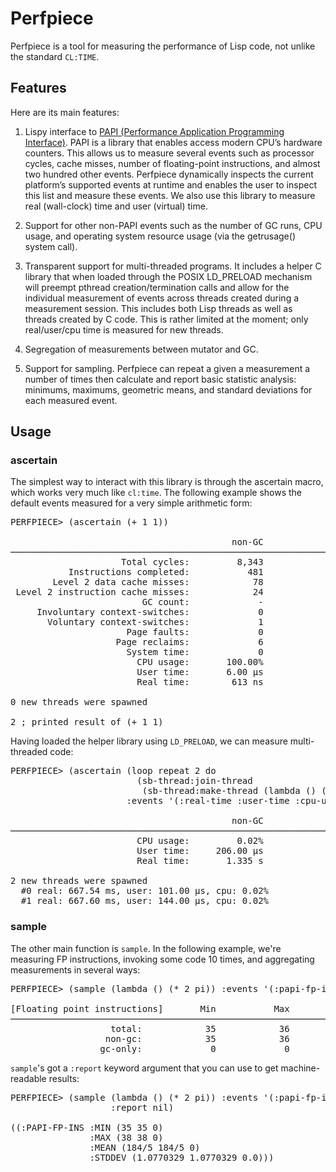Perfpiece
=========

Perfpiece is a tool for measuring the performance of Lisp code, not
unlike the standard <code>CL:TIME</code>.


Features
--------

Here are its main features:

1. Lispy interface to [PAPI (Performance Application Programming
   Interface)][1]. PAPI is a library that enables access modern CPU’s
   hardware counters. This allows us to measure several events such as
   processor cycles, cache misses, number of floating-point
   instructions, and almost two hundred other events. Perfpiece
   dynamically inspects the current platform’s supported events at
   runtime and enables the user to inspect this list and measure these
   events. We also use this library to measure real (wall-clock) time
   and user (virtual) time.

2. Support for other non-PAPI events such as the number of GC runs,
   CPU usage, and operating system resource usage (via the getrusage()
   system call).

3. Transparent support for multi-threaded programs. It includes a
   helper C library that when loaded through the POSIX LD_PRELOAD
   mechanism will preempt pthread creation/termination calls and allow
   for the individual measurement of events across threads created
   during a measurement session. This includes both Lisp threads as
   well as threads created by C code. This is rather limited at the
   moment; only real/user/cpu time is measured for new threads.

4. Segregation of measurements between mutator and GC.

5. Support for sampling. Perfpiece can repeat a given a measurement a
   number of times then calculate and report basic statistic analysis:
   minimums, maximums, geometric means, and standard deviations for
   each measured event.


Usage
-----

### ascertain

The simplest way to interact with this library is through the
ascertain macro, which works very much like <code>cl:time</code>. The
following example shows the default events measured for a very simple
arithmetic form:

<pre>
PERFPIECE> (ascertain (+ 1 1))

                                          non-GC            GC         Total
────────────────────────────────────────────────────────────────────────────
                     Total cycles:         8,343             0         8,343
           Instructions completed:           481             0           481
        Level 2 data cache misses:            78             0            78
 Level 2 instruction cache misses:            24             0            24
                         GC count:             -             -             0
     Involuntary context-switches:             0             0             0
       Voluntary context-switches:             1             0             1
                      Page faults:             0             0             0
                    Page reclaims:             6             0             6
                      System time:             0             0             0
                        CPU usage:       100.00%             -       100.00%
                        User time:       6.00 µs             0       6.00 µs
                        Real time:        613 ns             0        613 ns

0 new threads were spawned

2 ; printed result of (+ 1 1)
</pre>

Having loaded the helper library using <code>LD_PRELOAD</code>, we can
measure multi-threaded code:

<pre>
PERFPIECE> (ascertain (loop repeat 2 do
                        (sb-thread:join-thread
                         (sb-thread:make-thread (lambda () (sleep 0.5)))))
                      :events '(:real-time :user-time :cpu-usage))

                                          non-GC            GC         Total
────────────────────────────────────────────────────────────────────────────
                        CPU usage:         0.02%             -         0.02%
                        User time:     206.00 µs             0     206.00 µs
                        Real time:       1.335 s             0       1.335 s

2 new threads were spawned
  #0 real: 667.54 ms, user: 101.00 µs, cpu: 0.02%
  #1 real: 667.60 ms, user: 144.00 µs, cpu: 0.02%
</pre>


### sample

The other main function is <code>sample</code>. In the following
example, we're measuring FP instructions, invoking some code 10 times,
and aggregating measurements in several ways:

<pre>
PERFPIECE> (sample (lambda () (* 2 pi)) :events '(:papi-fp-ins) :samples 10)

[Floating point instructions]       Min           Max          Mean     Stddev
──────────────────────────────────────────────────────────────────────────────
                   total:            35            36         35.60  ±  1.376%
                  non-gc:            35            36         35.60  ±  1.376%
                 gc-only:             0             0             0  ±  0.000%
</pre>


<code>sample</code>'s got a <code>:report</code> keyword argument that
you can use to get machine-readable results:

<pre>
PERFPIECE> (sample (lambda () (* 2 pi)) :events '(:papi-fp-ins) :samples 10
                   :report nil)

((:PAPI-FP-INS :MIN (35 35 0)
               :MAX (38 38 0)
               :MEAN (184/5 184/5 0)
               :STDDEV (1.0770329 1.0770329 0.0)))
</pre>




  [1]: http://icl.cs.utk.edu/papi/
